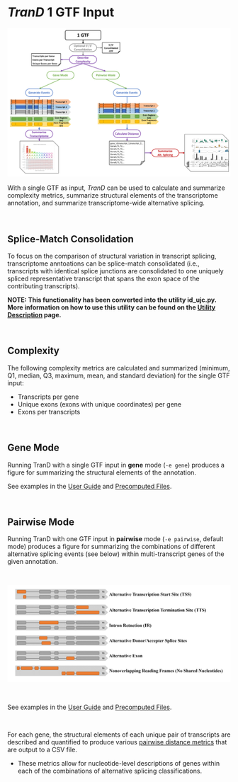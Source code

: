 
# _TranD_ 1 GTF Input

![TranD_schematic_A](TranD_schematic_A_white_bg.png)

With a single GTF as input, _TranD_ can be used to calculate and summarize complexity metrics, summarize structural elements of the transcriptome annotation, and summarize transcriptome-wide alternative splicing.

<br>

## Splice-Match Consolidation

To focus on the comparison of structural variation in transcript splicing, transcriptome anntoations can be splice-match consolidated (i.e., transcripts with identical splice junctions are consolidated to one uniquely spliced representative transcript that spans the exon space of the contributing transcripts).

**NOTE: This functionality has been converted into the utility id_ujc.py. More information on how to use this utility can be found on the [Utility Description](https://github.com/McIntyre-Lab/TranD/wiki/Utility-Descriptions-(with-Examples)) page.**



<br>

## Complexity
The following complexity metrics are calculated and summarized (minimum, Q1, median, Q3, maximum, mean, and standard deviation) for the single GTF input:
* Transcripts per gene
* Unique exons (exons with unique coordinates) per gene
* Exons per transcripts

<br>

## Gene Mode
Running TranD with a single GTF input in __gene__ mode (`-e gene`) produces a figure for summarizing the structural elements of the annotation.

See examples in the [User Guide](https://github.com/McIntyre-Lab/TranD/wiki/User-Guide) and [Precomputed Files](https://github.com/McIntyre-Lab/TranD/wiki/Precomputed-Files).

<br>

## Pairwise Mode
Running TranD with one GTF input in __pairwise__ mode (`-e pairwise`, default mode) produces a figure for summarizing the combinations of different alternative splicing events (see below) within multi-transcript genes of the given annotation.

<br>

![AS_categories](../AS_categories.png)

<br>

See examples in the [User Guide](https://github.com/McIntyre-Lab/TranD/wiki/Utility-Descriptions-(with-Examples)#id_ujcpy) and [Precomputed Files](https://github.com/McIntyre-Lab/TranD/wiki/Precomputed-Files).

<br>

For each gene, the structural elements of each unique pair of transcripts are described and quantified to produce various [pairwise distance metrics](../transcript_distance_column_descriptions.xlsx) that are output to a CSV file.

* These metrics allow for nucleotide-level descriptions of genes within each of the combinations of alternative splicing classifications.
